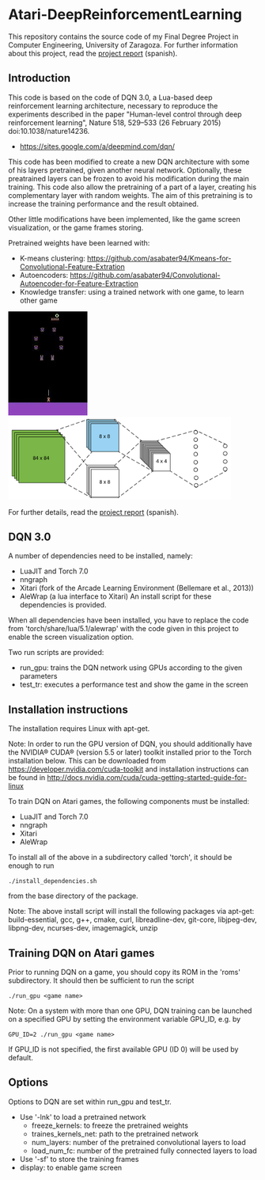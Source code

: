 # Atari-DeepReinforcementLearning


This repository contains the source code of my Final Degree Project in Computer Engineering, University of Zaragoza. For further information about this project, read the [project report](report.pdf) (spanish).


## Introduction

This code is based on the code of DQN 3.0, a Lua-based deep reinforcement
learning architecture, necessary to reproduce the experiments
described in the paper "Human-level control through deep reinforcement
learning", Nature 518, 529–533 (26 February 2015) doi:10.1038/nature14236.<br />
  - https://sites.google.com/a/deepmind.com/dqn/

This code has been modified to create a new DQN architecture with some of his 
layers pretrained, given another neural network. Optionally, these preatrained
layers can be frozen to avoid his modification during the main training. This code 
also allow the pretraining of a part of a layer, creating his complementary 
layer with random weights. The aim of this pretraining is to increase the 
training performance and the result obtained.

Other little modifications have been implemented, like the game screen 
visualization, or the game frames storing.


Pretrained weights have been learned with: 
  - K-means clustering: https://github.com/asabater94/Kmeans-for-Convolutional-Feature-Extration
  - Autoencoders: https://github.com/asabater94/Convolutional-Autoencoder-for-Feature-Extraction
  - Knowledge transfer: using a trained network with one game, to learn other game


![Video example](images/video.gif) 
<img src="images/architecture_example.png" width="450">



For further details, read the [project report](report.pdf) (spanish).

## DQN 3.0

A number of dependencies need to be installed, namely:
  * LuaJIT and Torch 7.0
  * nngraph
  * Xitari (fork of the Arcade Learning Environment (Bellemare et al., 2013))
  * AleWrap (a lua interface to Xitari)
An install script for these dependencies is provided.

When all dependencies have been installed, you have to replace the code from 
'torch/share/lua/5.1/alewrap' with the code given in this project to enable 
the screen visualization option.

Two run scripts are provided:
  - run_gpu: trains the DQN network using GPUs according to the given parameters
  - test_tr: executes a performance test and show the game in the screen



## Installation instructions

The installation requires Linux with apt-get.

Note: In order to run the GPU version of DQN, you should additionally have the
NVIDIA® CUDA® (version 5.5 or later) toolkit installed prior to the Torch
installation below.
This can be downloaded from https://developer.nvidia.com/cuda-toolkit
and installation instructions can be found in
http://docs.nvidia.com/cuda/cuda-getting-started-guide-for-linux


To train DQN on Atari games, the following components must be installed:<br />
  * LuaJIT and Torch 7.0
  * nngraph
  * Xitari
  * AleWrap

To install all of the above in a subdirectory called 'torch', it should be enough to run

    ./install_dependencies.sh

from the base directory of the package.


Note: The above install script will install the following packages via apt-get:
build-essential, gcc, g++, cmake, curl, libreadline-dev, git-core, libjpeg-dev,
libpng-dev, ncurses-dev, imagemagick, unzip



## Training DQN on Atari games

Prior to running DQN on a game, you should copy its ROM in the 'roms' subdirectory.
It should then be sufficient to run the script

    ./run_gpu <game name>


Note: On a system with more than one GPU, DQN training can be launched on a
specified GPU by setting the environment variable GPU_ID, e.g. by

    GPU_ID=2 ./run_gpu <game name>

If GPU_ID is not specified, the first available GPU (ID 0) will be used by default.



## Options

Options to DQN are set within run_gpu and test_tr. 
  - Use '-lnk' to load a pretrained network
    - freeze_kernels: to freeze the pretrained weights
    - traines_kernels_net: path to the pretrained network
    - num_layers: number of the pretrained convolutional layers to load
    - load_num_fc: number of the pretrained fully connected layers to load
  - Use '-sf' to store the training frames
  - display: to enable game screen
